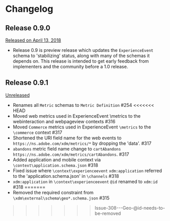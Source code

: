 # Changelog

## Release 0.9.0

[Released on April 13, 2018](https://github.com/adobe/xdm/releases/tag/v0.9)

* Release 0.9 is preview release which updates the `ExperienceEvent` schema to 'stabilizing' status, along with many of the schemas it depends on. This release is intended to get early feedback from implementers and the community before a 1.0 release.

## Release 0.9.1

[Unreleased](https://github.com/adobe/xdm/releases/tag/v0.9.1)

* Renames all `Metric` schemas to `Metric Definition` #254
<<<<<<< HEAD
* Moved web metrics used in ExperienceEvent \\metrics to the webinteraction and webpageview contexts #316
* Moved `Commerce` metrics used in ExperienceEvent `\metrics` to the `\commerce` context #317
* Shortened the URI field name for the web events to `https://ns.adobe.com/xdm/metrics/*` by dropping the 'data'. #317
* `abandons` metric field name change to `cartAbandons` `https://ns.adobe.com/xdm/metrics/cartAbandons`. #317
* Added application and mobile context via `\context\application.schema.json` #318
* Fixed issue where `\context\experienceevent` `xdm:application` referred to the 'application.schema.json' in `\channels` #318
* `xdm:application` in `\context\experienceevent` `@id` renamed to `xdm:id` #318
=======
* Removed the required constraint from `\xdm\external\schema\geo*.schema.json` #315
>>>>>>> Issue-308---Geo-@id-needs-to-be-removed
